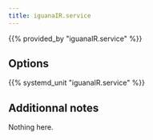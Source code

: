 ```yaml
---
title: iguanaIR.service
---
```


{{% provided_by "iguanaIR.service" %}}

## Options

{{% systemd_unit "iguanaIR.service" %}}

## Additionnal notes

Nothing here.